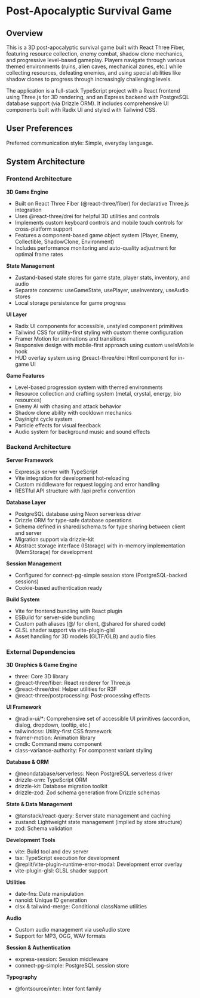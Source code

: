 # Post-Apocalyptic Survival Game

## Overview

This is a 3D post-apocalyptic survival game built with React Three Fiber, featuring resource collection, enemy combat, shadow clone mechanics, and progressive level-based gameplay. Players navigate through various themed environments (ruins, alien caves, mechanical zones, etc.) while collecting resources, defeating enemies, and using special abilities like shadow clones to progress through increasingly challenging levels.

The application is a full-stack TypeScript project with a React frontend using Three.js for 3D rendering, and an Express backend with PostgreSQL database support (via Drizzle ORM). It includes comprehensive UI components built with Radix UI and styled with Tailwind CSS.

## User Preferences

Preferred communication style: Simple, everyday language.

## System Architecture

### Frontend Architecture

**3D Game Engine**
- Built on React Three Fiber (@react-three/fiber) for declarative Three.js integration
- Uses @react-three/drei for helpful 3D utilities and controls
- Implements custom keyboard controls and mobile touch controls for cross-platform support
- Features a component-based game object system (Player, Enemy, Collectible, ShadowClone, Environment)
- Includes performance monitoring and auto-quality adjustment for optimal frame rates

**State Management**
- Zustand-based state stores for game state, player stats, inventory, and audio
- Separate concerns: useGameState, usePlayer, useInventory, useAudio stores
- Local storage persistence for game progress

**UI Layer**
- Radix UI components for accessible, unstyled component primitives
- Tailwind CSS for utility-first styling with custom theme configuration
- Framer Motion for animations and transitions
- Responsive design with mobile-first approach using custom useIsMobile hook
- HUD overlay system using @react-three/drei Html component for in-game UI

**Game Features**
- Level-based progression system with themed environments
- Resource collection and crafting system (metal, crystal, energy, bio resources)
- Enemy AI with chasing and attack behavior
- Shadow clone ability with cooldown mechanics
- Day/night cycle system
- Particle effects for visual feedback
- Audio system for background music and sound effects

### Backend Architecture

**Server Framework**
- Express.js server with TypeScript
- Vite integration for development hot-reloading
- Custom middleware for request logging and error handling
- RESTful API structure with /api prefix convention

**Database Layer**
- PostgreSQL database using Neon serverless driver
- Drizzle ORM for type-safe database operations
- Schema defined in shared/schema.ts for type sharing between client and server
- Migration support via drizzle-kit
- Abstract storage interface (IStorage) with in-memory implementation (MemStorage) for development

**Session Management**
- Configured for connect-pg-simple session store (PostgreSQL-backed sessions)
- Cookie-based authentication ready

**Build System**
- Vite for frontend bundling with React plugin
- ESBuild for server-side bundling
- Custom path aliases (@/ for client, @shared for shared code)
- GLSL shader support via vite-plugin-glsl
- Asset handling for 3D models (GLTF/GLB) and audio files

### External Dependencies

**3D Graphics & Game Engine**
- three: Core 3D library
- @react-three/fiber: React renderer for Three.js
- @react-three/drei: Helper utilities for R3F
- @react-three/postprocessing: Post-processing effects

**UI Framework**
- @radix-ui/*: Comprehensive set of accessible UI primitives (accordion, dialog, dropdown, tooltip, etc.)
- tailwindcss: Utility-first CSS framework
- framer-motion: Animation library
- cmdk: Command menu component
- class-variance-authority: For component variant styling

**Database & ORM**
- @neondatabase/serverless: Neon PostgreSQL serverless driver
- drizzle-orm: TypeScript ORM
- drizzle-kit: Database migration toolkit
- drizzle-zod: Zod schema generation from Drizzle schemas

**State & Data Management**
- @tanstack/react-query: Server state management and caching
- zustand: Lightweight state management (implied by store structure)
- zod: Schema validation

**Development Tools**
- vite: Build tool and dev server
- tsx: TypeScript execution for development
- @replit/vite-plugin-runtime-error-modal: Development error overlay
- vite-plugin-glsl: GLSL shader support

**Utilities**
- date-fns: Date manipulation
- nanoid: Unique ID generation
- clsx & tailwind-merge: Conditional className utilities

**Audio**
- Custom audio management via useAudio store
- Support for MP3, OGG, WAV formats

**Session & Authentication**
- express-session: Session middleware
- connect-pg-simple: PostgreSQL session store

**Typography**
- @fontsource/inter: Inter font family